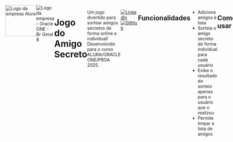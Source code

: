 <div  style="display: flex;">
    <img alt="Logo da empresa Alura" src="https://www.cuponation.com.br/images/fit-in/256x/images/a/alura_logo.png", style = "width:100px;">
    <img class="company-logo__img" src="https://cdn2.gnarususercontent.com.br/1/1221562/b6256fa6-5fde-4cdd-a4a3-d33ebc90bb6c.png" alt="Logo da empresa - Oracle ONE - Br Geral 8">
   


# Jogo do Amigo Secreto

Um jogo divertido para sortear amigos secretos de forma online e individual!
Desenvolvido para o curso ALURA/ORACLE ONE/PROA 2025.


[![LinkedIn](https://img.shields.io/badge/LinkedIn-0077B5?style=for-the-badge&logo=linkedin&logoColor=white)](https://www.linkedin.com/in/ajtp/)
[![GitHub](https://img.shields.io/badge/GitHub-100000?style=for-the-badge&logo=github&logoColor=white)](https://github.com/ajtoriani)

## Funcionalidades

*   Adiciona amigos à lista
*   Sorteia o amigo secreto de forma individual para cada usuário
*   Exibe o resultado do sorteio apenas para o usuário que o realizou
*   Permite limpar a lista de amigos

## Como usar

1.  Clone o repositório:
3.  Abra o arquivo `index.html` no seu navegador.
4.  Digite o nome dos seus amigos no campo input e clique em "Adicionar".
5.  Clique em "Sortear amigo" para descobrir quem você tirou.
6.  Clique em "Limpar lista de amigos" para começar um novo sorteio.

## Tecnologias

*   HTML
*   CSS
*   JavaScript
